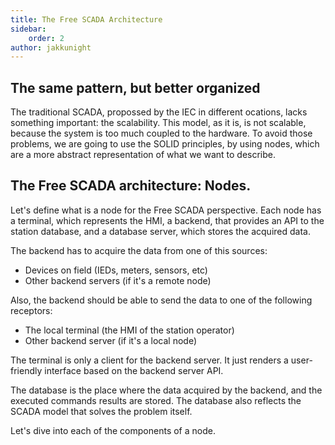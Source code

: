 ```yaml
---
title: The Free SCADA Architecture
sidebar:
    order: 2
author: jakkunight
---
```

## The same pattern, but better organized
The traditional SCADA, propossed by the IEC in different ocations, 
lacks something important: the scalability. This model, as it is, is not 
scalable, because the system is too much coupled to the hardware. To avoid 
those problems, we are going to use the SOLID principles, by using nodes, 
which are a more abstract representation of what we want to describe.

## The Free SCADA architecture: Nodes.
Let's define what is a node for the Free SCADA perspective. Each node has 
a terminal, which represents the HMI, a backend, that provides an API to 
the station database, and a database server, which stores the acquired data.

The backend has to acquire the data from one of this sources:
+ Devices on field (IEDs, meters, sensors, etc)
+ Other backend servers (if it's a remote node)

Also, the backend should be able to send the data to one of the following 
receptors:
+ The local terminal (the HMI of the station operator)
+ Other backend server (if it's a local node)

The terminal is only a client for the backend server. It just renders a 
user-friendly interface based on the backend server API.

The database is the place where the data acquired by the backend, and the executed commands
 results are stored. The database also reflects the SCADA model that solves the problem itself.

Let's dive into each of the components of a node.

